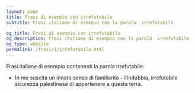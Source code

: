 ```yaml
---
layout: page
title: Frasi di esempio con irrefutabile 
subtitle: Frasi italiane di esempio con la parola  irrefutabile

og_title: Frasi di esempio con irrefutabile 
og_description: Frasi italiane di esempio con la parola  irrefutabile
og_type: website
permalink: /frasi/i/irrefutabile.html
---
```


Frasi italiane di esempio contenenti la parola irrefutabile:


- In me suscita un innato senso di familiarità – l’indubbia, irrefutabile sicurezza palestinese di appartenere a questa terra.
